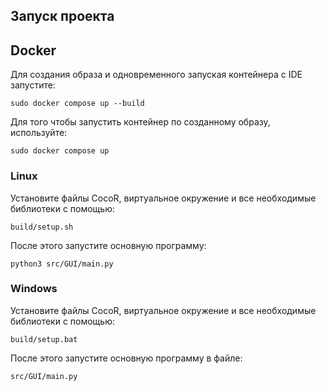 ## Запуск проекта

## Docker

Для создания образа и одновременного запуская контейнера с IDE запустите:
```commandline
sudo docker compose up --build
```

Для того чтобы запустить контейнер по созданному образу, используйте:
```commandline
sudo docker compose up
```

### Linux

Установите файлы CocoR, виртуальное окружение и все необходимые библиотеки с помощью: 
```commandline
build/setup.sh
```

После этого запустите основную программу:
```commandline
python3 src/GUI/main.py 
```

### Windows

Установите файлы CocoR, виртуальное окружение и все необходимые библиотеки с помощью: 
```commandline
build/setup.bat
```
После этого запустите основную программу в файле: 
```
src/GUI/main.py
``` 